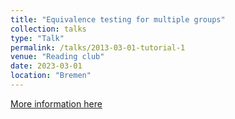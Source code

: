 ```yaml
---
title: "Equivalence testing for multiple groups"
collection: talks
type: "Talk"
permalink: /talks/2013-03-01-tutorial-1
venue: "Reading club"
date: 2023-03-01
location: "Bremen"
---
```


[More information here](http://exampleurl.com)
